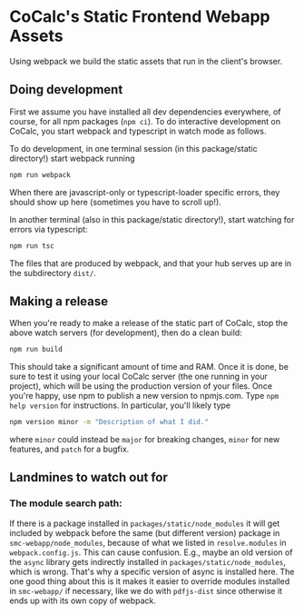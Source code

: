 # CoCalc's Static Frontend Webapp Assets

Using webpack we build the static assets that run in the client's browser.

## Doing development

First we assume you have installed all dev dependencies everywhere, of course, for all npm packages (`npm ci`).  To do interactive development on CoCalc, you start webpack and typescript in watch mode as follows.

To do development, in one terminal session (in this package/static directory!) start webpack running

```sh
npm run webpack
```

When there are javascript-only or typescript-loader specific errors, they 
should show up here (sometimes you have to scroll up!).

In another terminal (also in this package/static directory!), start watching for errors via typescript:

```sh
npm run tsc
```

The files that are produced by webpack, and that your hub serves up are in the subdirectory `dist/`.

## Making a release

When you're ready to make a release of the static part of CoCalc, stop the above watch servers (for development), then do a clean build:

```sh
npm run build
```

This should take a significant amount of time and RAM.  Once it is done, be sure to test it using your local CoCalc server (the one running in your project), which will be using the production version of your files.  Once you're happy, use npm to publish a new version to npmjs.com.  Type `npm help version` for instructions.  In particular, you'll likely type
```sh
npm version minor -m "Description of what I did."
```
where `minor` could instead be `major` for breaking changes, `minor` for new features, and `patch` for a bugfix.

## Landmines to watch out for

### The module search path:

If there is a package installed in `packages/static/node_modules` it will get included by webpack before the same (but different version) package in `smc-webapp/node_modules`, because of what we listed in `resolve.modules` in `webpack.config.js`.  This can cause confusion. E.g., maybe an old version of the `async` library gets indirectly installed in `packages/static/node_modules`, which is wrong.   That's why a specific version of async is installed here.  The one good thing about this is it makes it easier to override modules installed in `smc-webapp/` if necessary, like we do with `pdfjs-dist` since otherwise it ends up with its own copy of webpack.